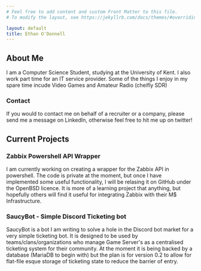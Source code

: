 ```yaml
---
# Feel free to add content and custom Front Matter to this file.
# To modify the layout, see https://jekyllrb.com/docs/themes/#overriding-theme-defaults

layout: default
title: Ethan O'Donnell
---
```


## About Me

I am a Computer Science Student, studying at the University of Kent.
I also work part time for an IT service provider.
Some of the things I enjoy in my spare time incude Video Games and Amateur Radio (cheifly SDR)

### Contact

If you would to contact me on behalf of a recruiter or a company, please send me a message on LinkedIn, otherwise feel free to hit me up on twitter!

## Current Projects

### Zabbix Powershell API Wrapper

I am currently working on creating a wrapper for the Zabbix API in powershell.
The code is private at the moment, but once I have implemented some useful functionality, I will be relasing it on GitHub under the OpenBSD licence.
It is more of a learning project that anything, but hopefully others will find it useful for integrating Zabbix with their M$ Infrastructure.

### SaucyBot - Simple Discord Ticketing bot

SaucyBot is a bot I am writing to solve a hole in the Discord bot market for a very simple ticketing bot.
It is designed to be used by teams/clans/organizations who manage Game Server's as a centralised ticketing system for their community.
At the moment it is being backed by a database (MariaDB to begin with) but the plan is for version 0.2 to allow for flat-file esque storage of ticketing state to reduce the barrier of entry.
